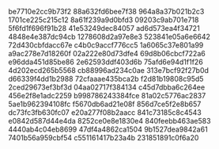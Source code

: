 be7710e2cc9b73f2
88a632fd6bee7f38
964a8a37b021b2c3
1701ce225c215c12
8a61f239a9d0bfd3
09203c9ab701e718
5f6fd1f696f91b28
41e53249dec84057
ad6d573ea4f34721
4848e4e387dc94cb
1278608d2a97e8e3
523841e05a6e6642
72d430cbfdacc67e
c4b0c9accf776cc5
1a6065c37e801a99
a9ac278e7d18260f
02a222e80d73dfe4
69d8b06cbcf722a6
e96dda451d85be86
2e62593ddf403d6b
75afd6e94d1f1f26
4d202ecd265b5568
cb88996ad234c0ae
313e7bcf92f27b0d
d66339f4dd1b2988
72cfaaae435bca2b
f2d81b19808c95d5
2ced29673ef3bf3d
04aa02717f384134
c45d7dbba6c264ee
456e2f8e1adc2259
b998786243384fce
81a02c5776ac2837
5ae1b962394108fc
f5670db6ad21e08f
856d7ce5f2e8b657
dc73fc3fb630fc07
e20a277f08b2aacc
841c73185c8c4543
e0842d587d44e4da
8252ce0e8e1830e4
840feebb463ae583
4440ab4c04eb8699
47df4a4862ca1504
9b1527dea9842a61
7401b56a959cbf54
c551161417b23a4b
231851891c0f6a20
